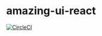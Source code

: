 # amazing-ui-react

[![CircleCI](https://circleci.com/gh/FredaFei/amazing-ui-react.svg?style=svg)](https://circleci.com/gh/FredaFei/amazing-ui-react)